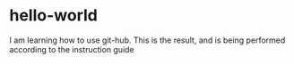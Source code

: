 # hello-world
I am learning how to use git-hub.  This is the result, and is being performed according to the instruction guide

